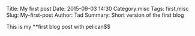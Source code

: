 Title: My first post
Date: 2015-09-03 14:30
Category:misc
Tags: first,misc
Slug: My-first-post
Author: Tad
Summary: Short version of the first blog

This is my **first blog post with pelican$$
